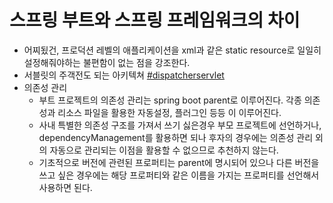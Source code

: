 # 스프링 부트와 스프링 프레임워크의 차이

* 어찌됬건, 프로덕션 레벨의 애플리케이션을 xml과 같은 static resource로 일일히 설정해줘야하는 불편함이 없는 점을 강조한다.
* 서블릿의 주객전도 되는 아키텍쳐 [#dispatcherservlet](../../spring-mvc/servlet.md#dispatcherservlet "mention")
* 의존성 관리
  * 부트 프로젝트의 의존성 관리는 spring boot parent로 이루어진다. 각종 의존성과 리소스 파일을 활용한 자동설정, 플러그인 등등 이 이루어진다.
  * 사내 특별한 의존성 구조를 가져서 쓰기 싫은경우 부모 프로젝트에 선언하거나, dependencyManagement를 활용하면 되나 후자의 경우에는 의존성 관리 외의 자동으로 관리되는 이점을 활용할 수 없으므로 추천하지 않는다.
  * 기초적으로 버전에 관련된 프로퍼티는 parent에 명시되어 있으나 다른 버전을 쓰고 싶은 경우에는 해당 프로퍼티와 같은 이름을 가지는 프로퍼티를 선언해서 사용하면 된다.
